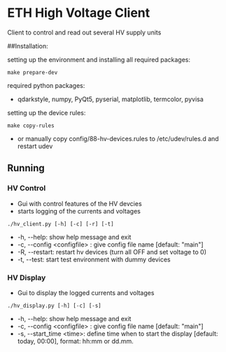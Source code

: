 # ETH High Voltage Client

Client to control and read out several HV supply units


##Installation:

setting up the environment and installing all required packages:
```shell
make prepare-dev
```

required python packages:
 - qdarkstyle, numpy, PyQt5, pyserial, matplotlib, termcolor, pyvisa
 
setting up the device rules:
```shell
make copy-rules
```
 - or manually copy config/88-hv-devices.rules to /etc/udev/rules.d and restart udev


## Running

### HV Control
 - Gui with control features of the HV devcies
 - starts logging of the currents and voltages
```shell
./hv_client.py [-h] [-c] [-r] [-t]
```
 -  -h, --help:                  show help message and exit
 -  -c, --config \<configfile> : give config file name [default: "main"]
 -  -R, --restart:               restart hv devices (turn all OFF and set voltage to 0)
 -  -t, --test:                  start test environment with dummy devices

### HV Display
 - Gui to display the logged currents and voltages
```shell
./hv_display.py [-h] [-c] [-s]
```
 -  -h, --help:                  show help message and exit
 -  -c, --config \<configfile> : give config file name [default: "main"]
 -  -s, --start_time \<time>:    define time when to start the display [default: today, 00:00], format: hh:mm or dd.mm.

